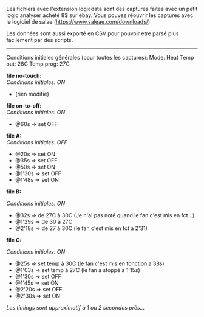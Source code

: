 Les fichiers avec l'extension logicdata sont des captures faites avec un petit logic analyser acheté 8$ sur ebay.
Vous pouvez réouvrir les captures avec le logiciel de salae (https://www.saleae.com/downloads/)

Les données sont aussi exporté en CSV pour pouvoir etre parsé plus facilement par des scripts.

-------------

Conditions initiales générales (pour toutes les captures):
Mode: Heat
Temp out: 28C
Temp prog: 27C

**file no-touch:**  
*Conditions initiales: ON*  
- (rien modifié)

**file on-to-off:**  
*Conditions initiales: ON*
- @60s => set OFF

**file A:**  
*Conditions initiales: OFF*
- @20s => set ON
- @35s => set OFF
- @50s => set ON
- @1'30s => set OFF
- @1'48s => set ON

**file B:**

*Conditions initiales: ON*
- @32s => de 27C à 30C (Je n'ai pas noté quand le fan c'est mis en fct...)
- @1'29s => de 30 à 27C
- @2'18s => de 27 à 30C (le fan c'est mis en fct à 2'31)

**file C:**

*Conditions initiales: ON*
- @25s => set temp à 30C (le fan c'est mis en fonction a 38s)
- @1'03s => set temp à 27C (le fan a stoppé a 1'15s)
- @1'30s => set OFF
- @1'45s => set ON
- @2'20s => set OFF
- @2'30s => set ON

*Les timings sont approximatif à 1 ou 2 secondes près...*



